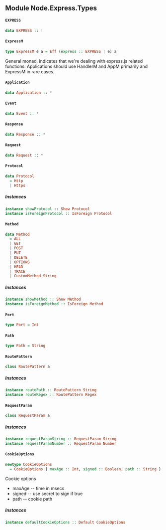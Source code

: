 ## Module Node.Express.Types

#### `EXPRESS`

``` purescript
data EXPRESS :: !
```

#### `ExpressM`

``` purescript
type ExpressM e a = Eff (express :: EXPRESS | e) a
```

General monad, indicates that we're dealing with
express.js related functions.
Applications should use HandlerM and AppM primarily
and ExpressM in rare cases.

#### `Application`

``` purescript
data Application :: *
```

#### `Event`

``` purescript
data Event :: *
```

#### `Response`

``` purescript
data Response :: *
```

#### `Request`

``` purescript
data Request :: *
```

#### `Protocol`

``` purescript
data Protocol
  = Http
  | Https
```

##### Instances
``` purescript
instance showProtocol :: Show Protocol
instance isForeignProtocol :: IsForeign Protocol
```

#### `Method`

``` purescript
data Method
  = ALL
  | GET
  | POST
  | PUT
  | DELETE
  | OPTIONS
  | HEAD
  | TRACE
  | CustomMethod String
```

##### Instances
``` purescript
instance showMethod :: Show Method
instance isForeignMethod :: IsForeign Method
```

#### `Port`

``` purescript
type Port = Int
```

#### `Path`

``` purescript
type Path = String
```

#### `RoutePattern`

``` purescript
class RoutePattern a
```

##### Instances
``` purescript
instance routePath :: RoutePattern String
instance routeRegex :: RoutePattern Regex
```

#### `RequestParam`

``` purescript
class RequestParam a
```

##### Instances
``` purescript
instance requestParamString :: RequestParam String
instance requestParamNumber :: RequestParam Number
```

#### `CookieOptions`

``` purescript
newtype CookieOptions
  = CookieOptions { maxAge :: Int, signed :: Boolean, path :: String }
```

Cookie options
- maxAge -- time in msecs
- signed -- use secret to sign if true
- path   -- cookie path

##### Instances
``` purescript
instance defaultCookieOptions :: Default CookieOptions
```


